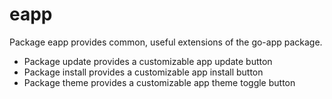 # eapp
Package eapp provides common, useful extensions of the go-app package.

* Package update provides a customizable app update button
* Package install provides a customizable app install button
* Package theme provides a customizable app theme toggle button